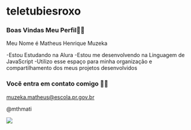 # teletubiesroxo
### Boas Vindas Meu Perfil👑💜
Meu Nome é Matheus Henrique Muzeka

-Estou Estudando na Alura
-Estou me desenvolvendo na Linguagem de JavaScript
-Utilizo esse espaço para minha organização e compartilhamento dos meus projetos desenvolvidos

### Vocẽ entra em contato comigo 👑💜

muzeka.matheus@escola.pr.gov.br

@mthmati

![](https://media.tenor.com/Xlbxgi7xfAsAAAAC/samukatop.gif)
